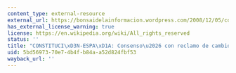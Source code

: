 ```yaml
---
content_type: external-resource
external_url: https://bonsaidelainformacion.wordpress.com/2008/12/05/constitucion-espana-consenso%E2%80%A6-con-reclamo-de-cambios/
has_external_license_warning: true
license: https://en.wikipedia.org/wiki/All_rights_reserved
status: ''
title: "CONSTITUCI\xD3N-ESPA\xD1A: Consenso\u2026 con reclamo de cambiosas"
uid: 5bd56973-70e7-4b4f-b84a-a52d824fbf53
wayback_url: ''
---
```

